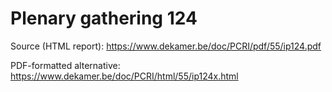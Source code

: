 # Plenary gathering 124

Source (HTML report): https://www.dekamer.be/doc/PCRI/pdf/55/ip124.pdf

PDF-formatted alternative: https://www.dekamer.be/doc/PCRI/html/55/ip124x.html

